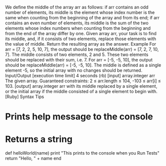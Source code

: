 We define the middle of the array arr as follows:
if arr contains an odd number of elements, its middle is the element whose index number is the same when counting from the beginning of the array and from its end;
if arr contains an even number of elements, its middle is the sum of the two elements whose index numbers when counting from the beginning and from the end of the array differ by one.
Given array arr, your task is to find its middle, and, if it consists of two elements, replace those elements with the value of middle. Return the resulting array as the answer.
Example
For arr = [7, 2, 2, 5, 10, 7], the output should be
replaceMiddle(arr) = [7, 2, 7, 10, 7].
The middle consists of two elements, 2 and 5. These two elements should be replaced with their sum, i.e. 7.
For arr = [-5, -5, 10], the output should be
replaceMiddle(arr) = [-5, -5, 10].
The middle is defined as a single element -5, so the initial array with no changes should be returned.
Input/Output
[execution time limit] 4 seconds (rb)
[input] array.integer arr
The given array.
Guaranteed constraints:
2 ≤ arr.length ≤ 104,
-103 ≤ arr[i] ≤ 103.
[output] array.integer
arr with its middle replaced by a single element, or the initial array if the middle consisted of a single element to begin with.
[Ruby] Syntax Tips
# Prints help message to the console
# Returns a string
def helloWorld(name)
    print "This prints to the console when you Run Tests"
    return "Hello, " + name
end
